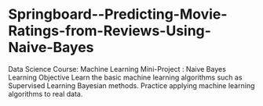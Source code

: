 # Springboard--Predicting-Movie-Ratings-from-Reviews-Using-Naive-Bayes
Data Science Course: Machine Learning
Mini-Project : Naive Bayes
Learning Objective
Learn the basic machine learning algorithms such as Supervised Learning Bayesian methods.
Practice applying machine learning algorithms to real data. 
